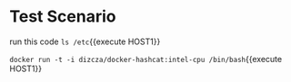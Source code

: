 # Test Scenario #

run this code `ls /etc`{{execute HOST1}}

`docker run -t -i dizcza/docker-hashcat:intel-cpu /bin/bash`{{execute HOST1}}

